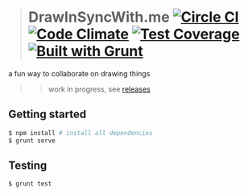 > # DrawInSyncWith.me [![Circle CI](https://circleci.com/gh/JaKXz/syncDrawWeb.svg?style=svg)](https://circleci.com/gh/JaKXz/syncDrawWeb) [![Code Climate](https://codeclimate.com/github/JaKXz/syncDrawWeb/badges/gpa.svg)](https://codeclimate.com/github/JaKXz/syncDrawWeb) [![Test Coverage](https://codeclimate.com/github/JaKXz/syncDrawWeb/badges/coverage.svg)](https://codeclimate.com/github/JaKXz/syncDrawWeb) [![Built with Grunt](https://cdn.gruntjs.com/builtwith.png)](http://gruntjs.com/)
a fun way to collaborate on drawing things
>> work in progress, see [releases](https://github.com/JaKXz/syncDrawWeb/releases)

## Getting started
```bash
$ npm install # install all dependencies
$ grunt serve
```

## Testing
```bash
$ grunt test
```
